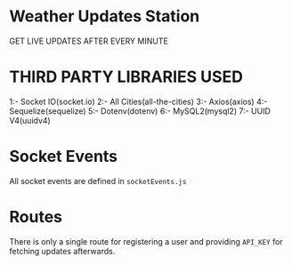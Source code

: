 # Weather Updates Station

GET LIVE UPDATES AFTER EVERY MINUTE

# THIRD PARTY LIBRARIES USED
1:- Socket IO(socket.io)
2:- All Cities(all-the-cities)
3:- Axios(axios)
4:- Sequelize(sequelize)
5:- Dotenv(dotenv)
6:- MySQL2(mysql2)
7:- UUID V4(uuidv4)

# Socket Events
All socket events are defined in `socketEvents.js`

# Routes 
There is only a single route for registering a user and providing `API_KEY` for 
fetching updates afterwards. 

